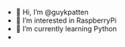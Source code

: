 - 👋 Hi, I’m @guykpatten
- 👀 I’m interested in RaspberryPi
- 🌱 I’m currently learning Python
- 
<!---
guykpatten/guykpatten is a ✨ special ✨ repository because its `README.md` (this file) appears on your GitHub profile.
You can click the Preview link to take a look at your changes.
--->

